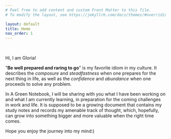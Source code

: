 ```yaml
---
# Feel free to add content and custom Front Matter to this file.
# To modify the layout, see https://jekyllrb.com/docs/themes/#overriding-theme-defaults

layout: default
title: Home
nav_order: 1
---
```

<br/>

Hi, I am Gloria! 

"**Be well prepared and raring to go**" is my favorite idiom in my culture. It describes the _composure_ and _steadfastness_ when one prepares for the next thing in life, as well as the _confidence_ and _abundance_ when one proceeds to solve any problem. 

In A Green Notebook, I will be sharing with you what I have been working on and what I am currently learning, in preparation for the coming challenges in work and life. It is supposed to be a growing document that contains my study notes and records my amenable track of thought, which, hopefully, can grow into something bigger and more valuable when the right time comes. 

Hope you enjoy the journey into my mind:)